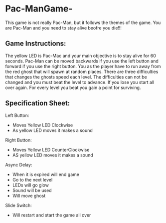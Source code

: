 # Pac-ManGame-
This game is not really Pac-Man, but it follows the themes of the game. You are Pac-Man and you need to stay alive beofre you die!!!

## Game Instructions:
The yellow LED is Pac-Mac and your main objective is to stay alive for 60 seconds.
Pac-Man can be moved backwards if you use the left button and forward if you use the right button.
You as the player have to run away from the red ghost that will spawn at random places.
There are three difficulties that changes the ghosts speed each level.
The difficulties can not be changed and you must beat the level to advance.
If you lose you start all over again.
For every level you beat you gain a point for surviving.

## Specification Sheet:
Left Button:
  - Moves Yellow LED Clockwise 
  - As yellow LED moves it makes a sound

Right Button:
  - Moves Yellow LED CounterClockwise
  - AS yellow LED moves it makes a sound

Async Delay:
  - When it is expired will end game
  - Go to the next level
  - LEDs will go glow
  - Sound will be used
  - Will move ghost

Slide Switch:
  - Will restart and start the game all over
